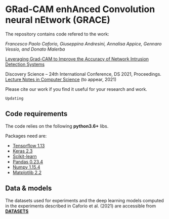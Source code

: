 # GRad-CAM enhAnced Convolution neural nEtwork (GRACE)

The repository contains code refered to the work:

_Francesco Paolo Caforio, Giuseppina Andresini, Annalisa Appice, Gennaro Vessio, and Donato Malerba_

[Leveraging Grad-CAM to Improve the Accuracy of Network Intrusion Detection Systems](#) 

Discovery Science – 24th International Conference, DS 2021,  Proceedings. [Lecture Notes in Computer Science](https://dblp.org/db/series/lncs/index.html) (to appear, 2021)

Please cite our work if you find it useful for your research and work.
```
Updating
```

## Code requirements

The code relies on the following **python3.6+** libs.

Packages need are:
* [Tensorflow 1.13](https://www.tensorflow.org/) 
* [Keras 2.3](https://github.com/keras-team/keras) 
* [Scikit-learn](https://scikit-learn.org/stable/)
* [Pandas 0.23.4](https://pandas.pydata.org/)
* [Numpy 1.15.4](https://www.numpy.org/)
* [Matplotlib 2.2](https://matplotlib.org/)

## Data & models
The datasets used for experiments and the deep learning models computed in the experiments described in Caforio et al. (2021) are accessible from [__DATASETS__](https://drive.google.com/drive/folders/1CacXYvmK5iHJ94rH-ZbDw0tnsuUF0d7X)
